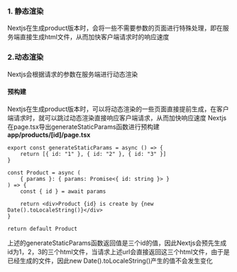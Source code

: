 ### 1. 静态渲染
Nextjs在生成product版本时，会将一些不需要参数的页面进行特殊处理，即在服务端直接生成html文件，从而加快客户端请求时的响应速度
### 2.动态渲染
Nextjs会根据请求的参数在服务端进行动态渲染
#### 预构建
Nextjs在生成product版本时，可以将动态渲染的一些页面直接提前生成，在客户端请求时，就可以跳过动态渲染直接响应客户端请求，从而加快响应速度
Nextjs在page.tsx导出generateStaticParams函数进行预构建
**app/products/[id]/page.tsx**
```tsx
export const generateStaticParams = async () => {
	return [{ id: "1" }, { id: "2" }, { id: "3" }]
}

const Product = async (
	{ params }: { params: Promise<{ id: string }> }
) => {
	const { id } = await params

	return <div>Product {id} is create by {new Date().toLocaleString()}</div>
}

return default Product
```
上述的generateStaticParams函数返回值是三个id的值，因此Nextjs会预先生成id为1，2，3的三个html文件，当请求上述url会直接返回这三个html文件，由于是已经生成的文件，因此new Date().toLocaleString()产生的值不会发生变化

